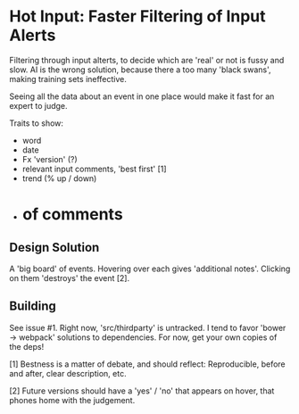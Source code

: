 Hot Input:  Faster Filtering of Input Alerts
==============================================

Filtering through input alterts, to decide which are 'real' or not is fussy and slow.  AI is the wrong solution, because there a too many 'black swans', making training sets ineffective.

Seeing all the data about an event in one place would make it fast for an expert to judge.

Traits to show:
- word
- date
- Fx 'version' (?)
- relevant input comments, 'best first'  [1]
- trend (% up / down)
- # of comments


## Design Solution

A 'big board' of events.  Hovering over each gives 'additional notes'.  Clicking on them 'destroys' the event [2].


## Building

See issue #1.  Right now, 'src/thirdparty' is untracked.  I tend to favor 'bower -> webpack' solutions to dependencies.  For now, get your own copies of the deps!


[1] Bestness is a matter of debate, and should reflect:  Reproducible, before and after, clear description, etc.

[2] Future versions should have a 'yes' / 'no' that appears on hover, that phones home with the judgement.




